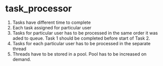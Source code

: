 # task_processor
1. Tasks have different time to complete
2. Each task assigned for particular user
3. Tasks for particular user has to be processed in the same order it was aded to queue. Task 1 should be completed before start of Task 2.
4. Tasks for each particular user has to be processed in the separate thread
5. Threads have to be stored in a pool. Pool has to be increased on demand.
